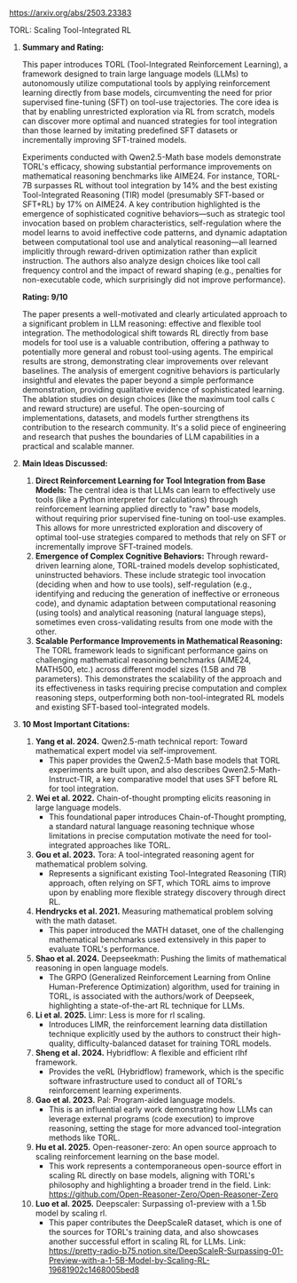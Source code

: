 https://arxiv.org/abs/2503.23383

TORL: Scaling Tool-Integrated RL

1.  **Summary and Rating:**

    This paper introduces TORL (Tool-Integrated Reinforcement Learning), a framework designed to train large language models (LLMs) to autonomously utilize computational tools by applying reinforcement learning directly from base models, circumventing the need for prior supervised fine-tuning (SFT) on tool-use trajectories. The core idea is that by enabling unrestricted exploration via RL from scratch, models can discover more optimal and nuanced strategies for tool integration than those learned by imitating predefined SFT datasets or incrementally improving SFT-trained models.

    Experiments conducted with Qwen2.5-Math base models demonstrate TORL's efficacy, showing substantial performance improvements on mathematical reasoning benchmarks like AIME24. For instance, TORL-7B surpasses RL without tool integration by 14% and the best existing Tool-Integrated Reasoning (TIR) model (presumably SFT-based or SFT+RL) by 17% on AIME24. A key contribution highlighted is the emergence of sophisticated cognitive behaviors—such as strategic tool invocation based on problem characteristics, self-regulation where the model learns to avoid ineffective code patterns, and dynamic adaptation between computational tool use and analytical reasoning—all learned implicitly through reward-driven optimization rather than explicit instruction. The authors also analyze design choices like tool call frequency control and the impact of reward shaping (e.g., penalties for non-executable code, which surprisingly did not improve performance).

    **Rating: 9/10**

    The paper presents a well-motivated and clearly articulated approach to a significant problem in LLM reasoning: effective and flexible tool integration. The methodological shift towards RL directly from base models for tool use is a valuable contribution, offering a pathway to potentially more general and robust tool-using agents. The empirical results are strong, demonstrating clear improvements over relevant baselines. The analysis of emergent cognitive behaviors is particularly insightful and elevates the paper beyond a simple performance demonstration, providing qualitative evidence of sophisticated learning. The ablation studies on design choices (like the maximum tool calls `C` and reward structure) are useful. The open-sourcing of implementations, datasets, and models further strengthens its contribution to the research community. It's a solid piece of engineering and research that pushes the boundaries of LLM capabilities in a practical and scalable manner.

2.  **Main Ideas Discussed:**

    1.  **Direct Reinforcement Learning for Tool Integration from Base Models:** The central idea is that LLMs can learn to effectively use tools (like a Python interpreter for calculations) through reinforcement learning applied directly to "raw" base models, without requiring prior supervised fine-tuning on tool-use examples. This allows for more unrestricted exploration and discovery of optimal tool-use strategies compared to methods that rely on SFT or incrementally improve SFT-trained models.
    2.  **Emergence of Complex Cognitive Behaviors:** Through reward-driven learning alone, TORL-trained models develop sophisticated, uninstructed behaviors. These include strategic tool invocation (deciding when and how to use tools), self-regulation (e.g., identifying and reducing the generation of ineffective or erroneous code), and dynamic adaptation between computational reasoning (using tools) and analytical reasoning (natural language steps), sometimes even cross-validating results from one mode with the other.
    3.  **Scalable Performance Improvements in Mathematical Reasoning:** The TORL framework leads to significant performance gains on challenging mathematical reasoning benchmarks (AIME24, MATH500, etc.) across different model sizes (1.5B and 7B parameters). This demonstrates the scalability of the approach and its effectiveness in tasks requiring precise computation and complex reasoning steps, outperforming both non-tool-integrated RL models and existing SFT-based tool-integrated models.

3.  **10 Most Important Citations:**

    1.  **Yang et al. 2024.** Qwen2.5-math technical report: Toward mathematical expert model via self-improvement.
        *   This paper provides the Qwen2.5-Math base models that TORL experiments are built upon, and also describes Qwen2.5-Math-Instruct-TIR, a key comparative model that uses SFT before RL for tool integration.
    2.  **Wei et al. 2022.** Chain-of-thought prompting elicits reasoning in large language models.
        *   This foundational paper introduces Chain-of-Thought prompting, a standard natural language reasoning technique whose limitations in precise computation motivate the need for tool-integrated approaches like TORL.
    3.  **Gou et al. 2023.** Tora: A tool-integrated reasoning agent for mathematical problem solving.
        *   Represents a significant existing Tool-Integrated Reasoning (TIR) approach, often relying on SFT, which TORL aims to improve upon by enabling more flexible strategy discovery through direct RL.
    4.  **Hendrycks et al. 2021.** Measuring mathematical problem solving with the math dataset.
        *   This paper introduced the MATH dataset, one of the challenging mathematical benchmarks used extensively in this paper to evaluate TORL's performance.
    5.  **Shao et al. 2024.** Deepseekmath: Pushing the limits of mathematical reasoning in open language models.
        *   The GRPO (Generalized Reinforcement Learning from Online Human-Preference Optimization) algorithm, used for training in TORL, is associated with the authors/work of Deepseek, highlighting a state-of-the-art RL technique for LLMs.
    6.  **Li et al. 2025.** Limr: Less is more for rl scaling.
        *   Introduces LIMR, the reinforcement learning data distillation technique explicitly used by the authors to construct their high-quality, difficulty-balanced dataset for training TORL models.
    7.  **Sheng et al. 2024.** Hybridflow: A flexible and efficient rlhf framework.
        *   Provides the veRL (Hybridflow) framework, which is the specific software infrastructure used to conduct all of TORL's reinforcement learning experiments.
    8.  **Gao et al. 2023.** Pal: Program-aided language models.
        *   This is an influential early work demonstrating how LLMs can leverage external programs (code execution) to improve reasoning, setting the stage for more advanced tool-integration methods like TORL.
    9.  **Hu et al. 2025.** Open-reasoner-zero: An open source approach to scaling reinforcement learning on the base model.
        *   This work represents a contemporaneous open-source effort in scaling RL directly on base models, aligning with TORL's philosophy and highlighting a broader trend in the field. Link: https://github.com/Open-Reasoner-Zero/Open-Reasoner-Zero
    10. **Luo et al. 2025.** Deepscaler: Surpassing o1-preview with a 1.5b model by scaling rl.
        *   This paper contributes the DeepScaleR dataset, which is one of the sources for TORL's training data, and also showcases another successful effort in scaling RL for LLMs. Link: https://pretty-radio-b75.notion.site/DeepScaleR-Surpassing-01-Preview-with-a-1-5B-Model-by-Scaling-RL-19681902c1468005bed8
